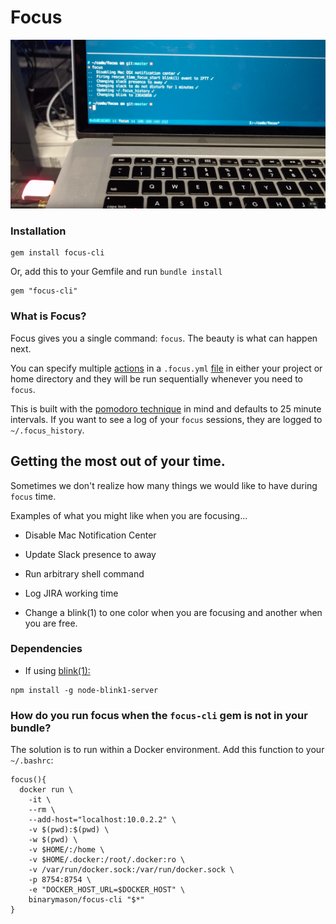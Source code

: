 # Focus

![example](./assets/example.png)

### Installation

```
gem install focus-cli
```

Or, add this to your Gemfile and run `bundle install`

```
gem "focus-cli"
```

### What is Focus?

Focus gives you a single command: `focus`.  The beauty is what can happen next.

You can specify multiple [actions](./lib/focus/actions) in a `.focus.yml` [file](./config/default.yml) in either your project or home directory and they will be run sequentially whenever you need to `focus`.

This is built with the [pomodoro technique](https://wikipedia.org/wiki/Pomodoro_Technique) in mind and defaults to 25 minute intervals.
If you want to see a log of your `focus` sessions, they are logged to `~/.focus_history`.

## Getting the most out of your time.

Sometimes we don't realize how many things we would like to have during `focus` time.

Examples of what you might like when you are focusing...

* Disable Mac Notification Center

* Update Slack presence to away

* Run arbitrary shell command

* Log JIRA working time

* Change a blink(1) to one color when you are focusing and another when you are free.

### Dependencies

* If using [blink(1):](https://blink1.thingm.com/)
```
npm install -g node-blink1-server

```


### How do you run focus when the `focus-cli` gem is not in your bundle?

The solution is to run within a Docker environment.
Add this function to your `~/.bashrc`:

```
focus(){
  docker run \
    -it \
    --rm \
    --add-host="localhost:10.0.2.2" \
    -v $(pwd):$(pwd) \
    -w $(pwd) \
    -v $HOME/:/home \
    -v $HOME/.docker:/root/.docker:ro \
    -v /var/run/docker.sock:/var/run/docker.sock \
    -p 8754:8754 \
    -e "DOCKER_HOST_URL=$DOCKER_HOST" \
    binarymason/focus-cli "$*"
}
```
